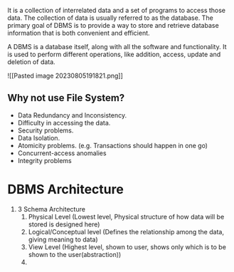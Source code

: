 It is a collection of interrelated data and a set of programs to access those data.
The collection of data is usually referred to as the database.
The primary goal of DBMS is to provide a way to store and retrieve database information that is both convenient and efficient.

A DBMS is a database itself, along with all the software and functionality. It is used to perform different operations, like addition, access, update and deletion of data.

![[Pasted image 20230805191821.png]]


## Why not use File System?
- Data Redundancy and Inconsistency.
- Difficulty in accessing the data.
- Security problems.
- Data Isolation.
- Atomicity problems. (e.g. Transactions should happen in one go)
- Concurrent-access anomalies 
- Integrity problems



# DBMS Architecture

1. 3 Schema Architecture
	1. Physical Level (Lowest level, Physical structure of how data will be stored is designed here)
	2. Logical/Conceptual level (Defines the relationship among the data, giving meaning to data)
	3. View Level (Highest level, shown to user, shows only which is to be shown to the user(abstraction))
	4. 